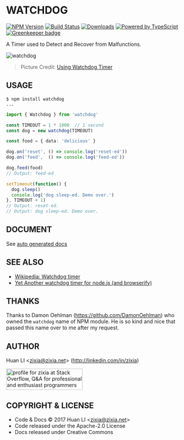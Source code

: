 # WATCHDOG

[![NPM Version](https://badge.fury.io/js/watchdog.svg)](https://badge.fury.io/js/watchdog)
[![Build Status](https://travis-ci.com/huan/watchdog.svg?branch=master)](https://travis-ci.com/huan/watchdog)
[![Downloads](http://img.shields.io/npm/dm/watchdog.svg?style=flat-square)](https://npmjs.org/package/watchdog)
[![Powered by TypeScript](https://img.shields.io/badge/Powered%20By-TypeScript-blue.svg)](https://www.typescriptlang.org/)
[![Greenkeeper badge](https://badges.greenkeeper.io/huan/watchdog.svg)](https://greenkeeper.io/)

A Timer used to Detect and Recover from Malfunctions.

![watchdog](https://huan.github.io/watchdog/images/watchdog.png)
> Picture Credit: [Using Watchdog Timer](https://www.logicsupply.com/explore/io-hub/tutorial-using-beaglebone-black-watchdog-timer/)

## USAGE

```shell
$ npm install watchdog
...
```

```ts
import { Watchdog } from 'watchdog'

const TIMEOUT = 1 * 1000  // 1 second
const dog = new watchdog(TIMEOUT)

const food = { data: 'delicious' }

dog.on('reset', () => console.log('reset-ed'))
dog.on('feed',  () => console.log('feed-ed'))

dog.feed(food)
// Output: feed-ed

setTimeout(function() {
  dog.sleep()
  console.log('dog sleep-ed. Demo over.')
}, TIMEOUT + 1)
// Output: reset-ed.
// Output: dog sleep-ed. Demo over.
```

## DOCUMENT

See [auto generated docs](https://huan.github.io/watchdog)

## SEE ALSO

* [Wikipedia: Watchdog timer](https://en.wikipedia.org/wiki/Watchdog_timer)
* [Yet Another watchdog timer for node.js (and browserify)](https://github.com/andrew-filonenko/ya-watchdog)

## THANKS

Thanks to Damon Oehlman (https://github.com/DamonOehlman) who owned the `watchdog` name of NPM module. He is so kind and nice that passed this name over to me after my request.

## AUTHOR

Huan LI \<zixia@zixia.net\> (http://linkedin.com/in/zixia)

<a href="http://stackoverflow.com/users/1123955/zixia">
  <img src="http://stackoverflow.com/users/flair/1123955.png" width="208" height="58" alt="profile for zixia at Stack Overflow, Q&amp;A for professional and enthusiast programmers" title="profile for zixia at Stack Overflow, Q&amp;A for professional and enthusiast programmers">
</a>

## COPYRIGHT & LICENSE

* Code & Docs © 2017 Huan LI \<zixia@zixia.net\>
* Code released under the Apache-2.0 License
* Docs released under Creative Commons
